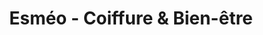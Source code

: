 ---
title: "Esméo - Coiffure & Bien-être"
url: /schiltigheim/esmeo-coiffure-und-bien-etre/
shop: Friseur
---